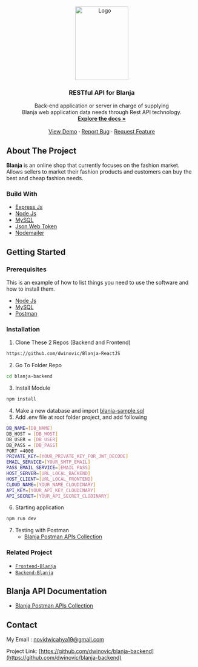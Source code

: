 <!-- PROJECT LOGO -->
<br />
<p align="center">
  <a href="https://github.com/dwinovic/blanja-backend">
    <img src="https://res.cloudinary.com/dnv-images/image/upload/v1631599120/Blanja%20com/blanja_pdgveq.svg" alt="Logo" width="140" height="194">
  </a>

  <h3 align="center">RESTful API for Blanja</h3>

  <p align="center">
    Back-end application or server in charge of supplying <br/> Blanja web application data needs through Rest API technology.
    <br />
    <a href="https://github.com/dwinovic/blanja-backend"><strong>Explore the docs »</strong></a>
    <br />
    <br />
    <a href="https://blanja.vercel.app/">View Demo</a>
    ·
    <a href="https://github.com/dwinovic/blanja-backend">Report Bug</a>
    ·
    <a href="https://github.com/dwinovic/blanja-backend">Request Feature</a>
  </p>
</p>

## About The Project

<b>Blanja</b> is an online shop that currently focuses on the fashion market. Allows sellers to market their fashion products and customers can buy the best and cheap fashion needs.

### Build With
* [Express Js](https://expressjs.com/)
* [Node Js](https://nodejs.org/en/)
* [MySQL](https://www.mysql.com/)
* [Json Web Token](https://jwt.io/)
* [Nodemailer](https://nodemailer.com/about/)

## Getting Started

### Prerequisites

This is an example of how to list things you need to use the software and how to install them.
* [Node Js](https://nodejs.org/en/download/)
* [MySQL](https://www.mysql.com/downloads/)
* [Postman](https://www.postman.com/downloads/)

### Installation
    
1. Clone These 2 Repos (Backend and Frontend)
```sh
https://github.com/dwinovic/Blanja-ReactJS
```
2. Go To Folder Repo
```sh
cd blanja-backend
```
3. Install Module
```sh
npm install
```
4. Make a new database and import [blanja-sample.sql](https://drive.google.com/file/d/1N7WlJEPonnIwcRwnVA3yN0EmCXes4dWJ/view?usp=sharing)
5. Add .env file at root folder project, and add following
```sh
DB_NAME=[DB_NAME]
DB_HOST = [DB_HOST]
DB_USER = [DB_USER]
DB_PASS = [DB_PASS]
PORT =4000
PRIVATE_KEY=[YOUR_PRIVATE_KEY_FOR_JWT_DECODE]
EMAIL_SERVICE=[YOUR_SMTP_EMAIL]
PASS_EMAIL_SERVICE=[EMAIL_PASS]
HOST_SERVER=[URL_LOCAL_BACKEND]
HOST_CLIENT=[URL_LOCAL_FRONTEND]
CLOUD_NAME=[YOUR_NAME_CLOUDINARY]
API_KEY=[YOUR_API_KEY_CLOUDINARY]
API_SECRET=[YOUR_API_SECRET_CLODINARY]
```
6. Starting application
```sh
npm run dev
```
7. Testing with Postman
    * [Blanja Postman APIs Collection](https://documenter.getpostman.com/view/15390348/Tzm8EEmp)

### Related Project

* [`Frontend-Blanja`](https://github.com/dwinovic/Blanja-ReactJS)
* [`Backend-Blanja`](https://github.com/dwinovic/blanja-backend)

## Blanja API Documentation

* [Blanja Postman APIs Collection](https://documenter.getpostman.com/view/15390348/Tzm8EEmp)

## Contact
My Email : novidwicahya19@gmail.com

Project Link: [https://github.com/dwinovic/blanja-backend](https://github.com/dwinovic/blanja-backend)
